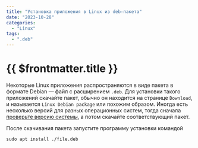 ```yaml
---
title: "Установка приложения в Linux из deb-пакета"
date: "2023-10-28"
categories:
  - "Linux"
tags:
  - ".deb"
---
```


# {{ $frontmatter.title }}

Некоторые Linux приложения распространяются в виде пакета в формате Debian — файл с расширением `.deb`. Для установки такого приложений скачайте пакет, обычно он находится на странице `Download`, и называется `Linux Debian package` или похожим образом. Иногда есть несколько версий для разных операционных систем, тогда сначала [проверьте версию системы](linux-lsb-release.md), а потом скачайте соответствующий пакет.

После скачивания пакета запустите программу установки командой

```
sudo apt install ./file.deb
```